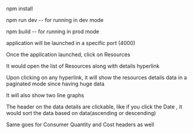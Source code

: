 npm install

npm run dev -- for running in dev mode

npm build --  for running in prod mode

application will be launched in a specific port (4000)


Once the application launched,  click on Resources

It would open the list of Resources along with details hyperlink

Upon clicking on any hyperlink, it will show the resources details data in a paginated mode since having huge data

It will also show two line graphs

The header on the data details are clickable, like if you click the Date , it would sort the data based on data(ascending or descending)

Same goes for Consumer Quantity and Cost headers as well


